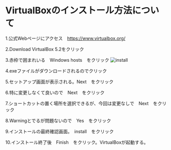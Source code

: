 ﻿# VirtualBoxのインストール方法について

1.公式Webページにアクセス　https://www.virtualbox.org/

2.Download VirtualBox 5.2をクリック

3.赤枠で囲まれいる　Windows hosts　をクリック
![install](image/virtualbox2.jpg)

4.exeファイルがダウンロードされるのでクリック

5.セットアップ画面が表示される。Next　をクリック

6.特に変更しなくて良いので　Next　をクリック

7.ショートカットの置く場所を選択できるが、今回は変更なしで　Next　をクリック

8.Warningとでるが問題ないので　Yes　をクリック

9.インストールの最終確認画面。　install　をクリック

10.インストール終了後　Finish　をクリック。VirtualBoxが起動する。